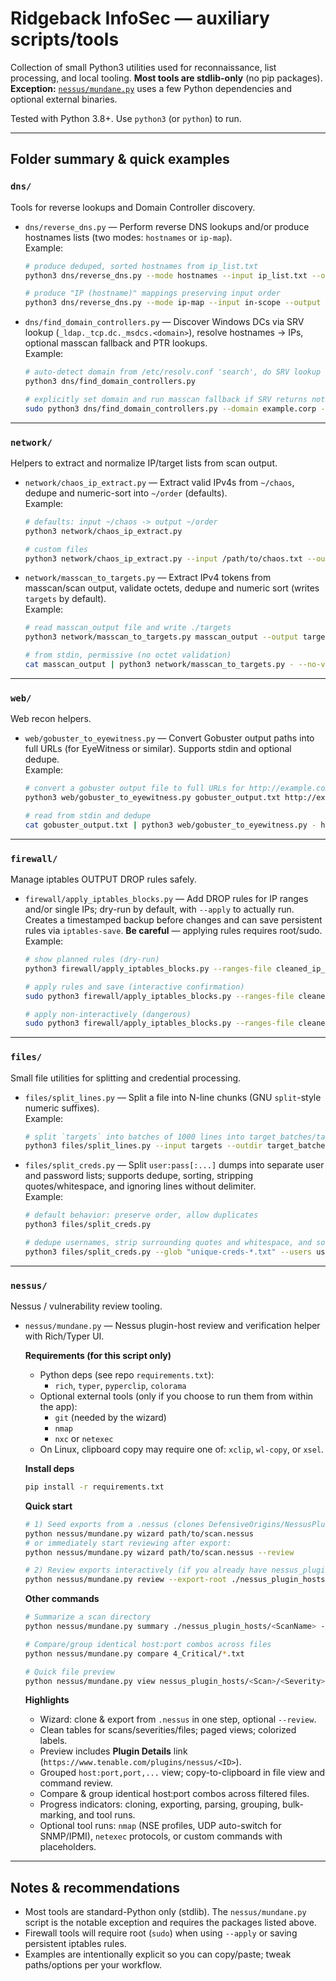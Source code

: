 # Ridgeback InfoSec — auxiliary scripts/tools

Collection of small Python3 utilities used for reconnaissance, list processing, and local tooling. **Most tools are stdlib-only** (no pip packages). **Exception:** [`nessus/mundane.py`](#nessus) uses a few Python dependencies and optional external binaries.

Tested with Python 3.8+. Use `python3` (or `python`) to run.

---

## Folder summary & quick examples

### `dns/`  
Tools for reverse lookups and Domain Controller discovery.

- `dns/reverse_dns.py` — Perform reverse DNS lookups and/or produce hostnames lists (two modes: `hostnames` or `ip-map`).  
  Example:
  ```bash
  # produce deduped, sorted hostnames from ip_list.txt
  python3 dns/reverse_dns.py --mode hostnames --input ip_list.txt --output dns_results.txt

  # produce "IP (hostname)" mappings preserving input order
  python3 dns/reverse_dns.py --mode ip-map --input in-scope --output resolved_ips.txt
  ```

- `dns/find_domain_controllers.py` — Discover Windows DCs via SRV lookup (`_ldap._tcp.dc._msdcs.<domain>`), resolve hostnames → IPs, optional masscan fallback and PTR lookups.  
  Example:
  ```bash
  # auto-detect domain from /etc/resolv.conf 'search', do SRV lookup then resolve
  python3 dns/find_domain_controllers.py

  # explicitly set domain and run masscan fallback if SRV returns nothing
  sudo python3 dns/find_domain_controllers.py --domain example.corp --fallback-masscan --in-scope ~/in-scope --rate 10000
  ```

---

### `network/`  
Helpers to extract and normalize IP/target lists from scan output.

- `network/chaos_ip_extract.py` — Extract valid IPv4s from `~/chaos`, dedupe and numeric-sort into `~/order` (defaults).  
  Example:
  ```bash
  # defaults: input ~/chaos -> output ~/order
  python3 network/chaos_ip_extract.py

  # custom files
  python3 network/chaos_ip_extract.py --input /path/to/chaos.txt --output /tmp/order.txt
  ```

- `network/masscan_to_targets.py` — Extract IPv4 tokens from masscan/scan output, validate octets, dedupe and numeric sort (writes `targets` by default).  
  Example:
  ```bash
  # read masscan_output file and write ./targets
  python3 network/masscan_to_targets.py masscan_output --output targets

  # from stdin, permissive (no octet validation)
  cat masscan_output | python3 network/masscan_to_targets.py - --no-validate --output targets
  ```

---

### `web/`  
Web recon helpers.

- `web/gobuster_to_eyewitness.py` — Convert Gobuster output paths into full URLs (for EyeWitness or similar). Supports stdin and optional dedupe.  
  Example:
  ```bash
  # convert a gobuster output file to full URLs for http://example.com
  python3 web/gobuster_to_eyewitness.py gobuster_output.txt http://example.com urls_for_eyewitness.txt

  # read from stdin and dedupe
  cat gobuster_output.txt | python3 web/gobuster_to_eyewitness.py - http://example.com urls.txt --dedupe
  ```

---

### `firewall/`  
Manage iptables OUTPUT DROP rules safely.

- `firewall/apply_iptables_blocks.py` — Add DROP rules for IP ranges and/or single IPs; dry-run by default, with `--apply` to actually run. Creates a timestamped backup before changes and can save persistent rules via `iptables-save`. **Be careful** — applying rules requires root/sudo.  
  Example:
  ```bash
  # show planned rules (dry-run)
  python3 firewall/apply_iptables_blocks.py --ranges-file cleaned_ip_ranges.txt --ip 1.2.3.4

  # apply rules and save (interactive confirmation)
  sudo python3 firewall/apply_iptables_blocks.py --ranges-file cleaned_ip_ranges.txt --ips-file block_ips.txt --apply

  # apply non-interactively (dangerous)
  sudo python3 firewall/apply_iptables_blocks.py --ranges-file cleaned_ip_ranges.txt --apply --yes
  ```

---

### `files/`  
Small file utilities for splitting and credential processing.

- `files/split_lines.py` — Split a file into N-line chunks (GNU `split`-style numeric suffixes).  
  Example:
  ```bash
  # split `targets` into batches of 1000 lines into target_batches/targets_batch_01.txt, etc.
  python3 files/split_lines.py --input targets --outdir target_batches --prefix targets_batch_ --lines 1000
  ```

- `files/split_creds.py` — Split `user:pass[:...]` dumps into separate user and password lists; supports dedupe, sorting, stripping quotes/whitespace, and ignoring lines without delimiter.  
  Example:
  ```bash
  # default behavior: preserve order, allow duplicates
  python3 files/split_creds.py

  # dedupe usernames, strip surrounding quotes and whitespace, and sort users
  python3 files/split_creds.py --glob "unique-creds-*.txt" --users users.txt --passwords pws.txt --dedupe-users --strip --sort users
  ```

---

### `nessus/`  
Nessus / vulnerability review tooling.

- `nessus/mundane.py` — Nessus plugin-host review and verification helper with Rich/Typer UI.

  **Requirements (for this script only)**  
  - Python deps (see repo `requirements.txt`):
    - `rich`, `typer`, `pyperclip`, `colorama`
  - Optional external tools (only if you choose to run them from within the app):
    - `git` (needed by the wizard)
    - `nmap`
    - `nxc` or `netexec`
  - On Linux, clipboard copy may require one of: `xclip`, `wl-copy`, or `xsel`.

  **Install deps**
  ```bash
  pip install -r requirements.txt
  ```

  **Quick start**
  ```bash
  # 1) Seed exports from a .nessus (clones DefensiveOrigins/NessusPluginHosts and writes ./nessus_plugin_hosts)
  python nessus/mundane.py wizard path/to/scan.nessus
  # or immediately start reviewing after export:
  python nessus/mundane.py wizard path/to/scan.nessus --review

  # 2) Review exports interactively (if you already have nessus_plugin_hosts)
  python nessus/mundane.py review --export-root ./nessus_plugin_hosts
  ```

  **Other commands**
  ```bash
  # Summarize a scan directory
  python nessus/mundane.py summary ./nessus_plugin_hosts/<ScanName> --top-ports 10

  # Compare/group identical host:port combos across files
  python nessus/mundane.py compare 4_Critical/*.txt

  # Quick file preview
  python nessus/mundane.py view nessus_plugin_hosts/<Scan>/<Severity>/<Plugin>.txt --grouped
  ```

  **Highlights**
  - Wizard: clone & export from `.nessus` in one step, optional `--review`.
  - Clean tables for scans/severities/files; paged views; colorized labels.
  - Preview includes **Plugin Details** link (`https://www.tenable.com/plugins/nessus/<ID>`).
  - Grouped `host:port,port,...` view; copy-to-clipboard in file view and command review.
  - Compare & group identical host:port combos across filtered files.
  - Progress indicators: cloning, exporting, parsing, grouping, bulk-marking, and tool runs.
  - Optional tool runs: `nmap` (NSE profiles, UDP auto-switch for SNMP/IPMI), `netexec` protocols, or custom commands with placeholders.

---

## Notes & recommendations

- Most tools are standard-Python only (stdlib). The `nessus/mundane.py` script is the notable exception and requires the packages listed above.
- Firewall tools will require root (`sudo`) when using `--apply` or saving persistent iptables rules.
- Examples are intentionally explicit so you can copy/paste; tweak paths/options per your workflow.
